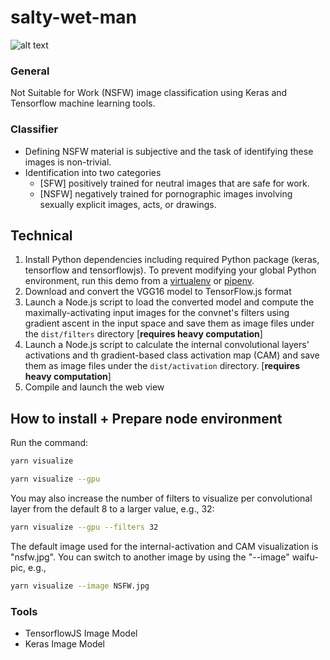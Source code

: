 # salty-wet-man

![alt text](https://github.com/lucylow/salty-wet-man/blob/master/64330371_573206533208216_2036770996110753792_n.png)

### General
Not Suitable for Work (NSFW) image classification using Keras and Tensorflow machine learning tools.

### Classifier 
* Defining NSFW material is subjective and the task of identifying these images is non-trivial.
* Identification into two categories
  * [SFW] positively trained for neutral images that are safe for work.
  * [NSFW] negatively trained for pornographic images involving sexually explicit images, acts, or drawings.

## Technical

1. Install Python dependencies including required
   Python package (keras, tensorflow and tensorflowjs). To prevent 
   modifying your global Python environment, run this demo from
   a [virtualenv](https://virtualenv.pypa.io/en/latest/) or
   [pipenv](https://pipenv.readthedocs.io/en/latest/).
2. Download and convert the VGG16 model to TensorFlow.js format
3. Launch a Node.js script to load the converted model and compute
   the maximally-activating input images for the convnet's filters
   using gradient ascent in the input space and save them as image
   files under the `dist/filters` directory [**requires heavy computation**]
4. Launch a Node.js script to calculate the internal convolutional
   layers' activations and th gradient-based class activation
   map (CAM) and save them as image files under the
   `dist/activation` directory. [**requires heavy computation**]
5. Compile and launch the web view

## How to install + Prepare node environment

Run the command:
```sh
yarn visualize
```

```sh
yarn visualize --gpu
```

You may also increase the number of filters to visualize per convolutional
layer from the default 8 to a larger value, e.g., 32:

```sh
yarn visualize --gpu --filters 32
```

The default image used for the internal-activation and CAM visualization is
"nsfw.jpg". You can switch to another image by using the "--image" waifu-pic, e.g.,

```sh
yarn visualize --image NSFW.jpg
```


### Tools
* TensorflowJS Image Model
* Keras Image Model







